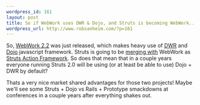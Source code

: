 ```yaml
--- 
wordpress_id: 161
layout: post
title: So if WebWork uses DWR & Dojo, and Struts is becoming WebWork...
wordpress_url: http://www.robsanheim.com/?p=161
---
```

So, <a href="http://blogs.opensymphony.com/webwork/2006/01/webwork_22_released_and_ready.html">WebWork 2.2</a> was just released, which makes heavy use of <a href="http://getahead.ltd.uk/dwr">DWR</a> and <a href="http://dojotoolkit.org/">Dojo</a> javascript framework.  Struts is going to be <a href="http://www.mail-archive.com/dev%40struts.apache.org/msg13815.html">merging with</a> WebWork as <a href="http://struts.apache.org/struts-action/index.html">Struts Action Framework</a>.  So does that mean that in a couple years everyone running Struts 2.0 will be using (or at least be able to use) Dojo + DWR by default?  

Thats a very nice market shared advantages for those two projects!  Maybe we'll see some Struts + Dojo vs Rails + Prototype smackdowns at conferences in a couple years after everything shakes out.
